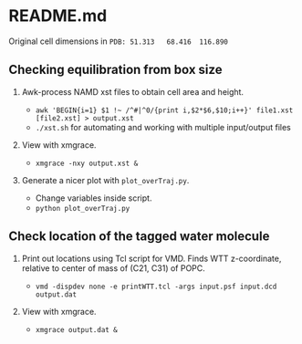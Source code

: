 # README.md
Original cell dimensions in `PDB: 51.313   68.416  116.890`

## Checking equilibration from box size

1. Awk-process NAMD xst files to obtain cell area and height.
   * `awk 'BEGIN{i=1} $1 !~ /^#|^0/{print i,$2*$6,$10;i++}' file1.xst [file2.xst] > output.xst`
   * `./xst.sh` for automating and working with multiple input/output files

2. View with xmgrace.
   * `xmgrace -nxy output.xst &`

3. Generate a nicer plot with `plot_overTraj.py`.
   * Change variables inside script.
   * `python plot_overTraj.py`
    


## Check location of the tagged water molecule
1. Print out locations using Tcl script for VMD. Finds WTT z-coordinate, relative to center of mass of (C21, C31) of POPC.
   * `vmd -dispdev none -e printWTT.tcl -args input.psf input.dcd output.dat`

2. View with xmgrace.
   * `xmgrace output.dat &`


